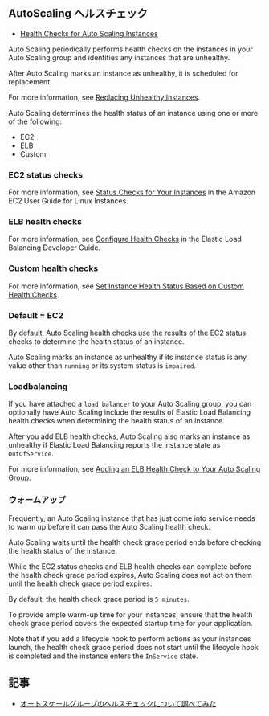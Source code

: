##  AutoScaling ヘルスチェック

- [Health Checks for Auto Scaling Instances](http://docs.aws.amazon.com/AutoScaling/latest/DeveloperGuide/healthcheck.html)

Auto Scaling periodically performs health checks on the instances
in your Auto Scaling group
and identifies any instances that are unhealthy.

After Auto Scaling marks an instance as unhealthy,
it is scheduled for replacement.

For more information,
see [Replacing Unhealthy Instances](http://docs.aws.amazon.com/AutoScaling/latest/DeveloperGuide/as-maintain-instance-levels.html#replace-unhealthy-instance).

Auto Scaling determines the health status of an instance using one or more of the following:

- EC2
- ELB
- Custom

### EC2 status checks

For more information, see
[Status Checks for Your Instances](http://docs.aws.amazon.com/AWSEC2/latest/UserGuide/monitoring-system-instance-status-check.html)
 in the Amazon EC2 User Guide for Linux Instances.

### ELB health checks

For more information, see
[Configure Health Checks](http://docs.aws.amazon.com/ElasticLoadBalancing/latest/DeveloperGuide/elb-healthchecks.html)
in the Elastic Load Balancing Developer Guide.

### Custom health checks

For more information, see
[Set Instance Health Status Based on Custom Health Checks](http://docs.aws.amazon.com/AutoScaling/latest/DeveloperGuide/healthcheck.html#as-configure-healthcheck).


### Default = EC2

By default,
Auto Scaling health checks use the results of the EC2 status checks
to determine the health status of an instance.

Auto Scaling marks an instance as unhealthy
if its instance status is any value other than `running` or its system status is `impaired`.

### Loadbalancing

If you have attached a `load balancer` to your Auto Scaling group,
you can optionally have Auto Scaling include the results of
Elastic Load Balancing health checks
when determining the health status of an instance.

After you add ELB health checks,
Auto Scaling also marks an instance as unhealthy if Elastic Load Balancing reports the instance state as `OutOfService`.

For more information, see
[Adding an ELB Health Check to Your Auto Scaling Group](http://docs.aws.amazon.com/AutoScaling/latest/DeveloperGuide/as-add-elb-healthcheck.html).

### ウォームアップ

Frequently,
an Auto Scaling instance that has just come into service needs
to warm up before it can pass the Auto Scaling health check.

Auto Scaling waits until the health check grace period ends
before checking the health status of the instance.

While the EC2 status checks and ELB health checks can complete
before the health check grace period expires,
Auto Scaling does not act on them until the health check grace period expires.

By default,
the health check grace period is `5 minutes`.

To provide ample warm-up time for your instances, ensure that the health check grace period covers the expected startup time for your application.

Note that
if you add a lifecycle hook to perform actions as your instances launch, the health check grace period does not start until the lifecycle hook is completed and the instance enters the `InService` state.


## 記事

- [オートスケールグループのヘルスチェックについて調べてみた](http://qiita.com/toshihirock/items/eeb0c24671f0239c3288)
